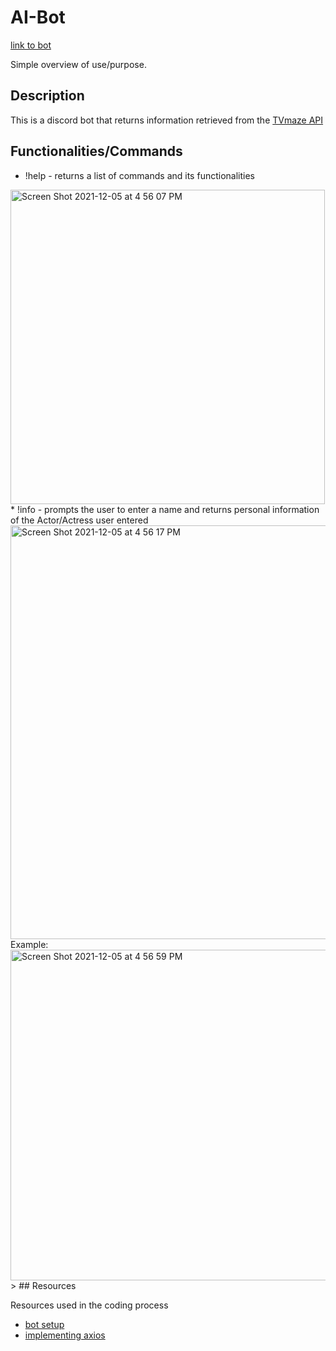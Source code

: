 # AI-Bot
[link to bot](https://discord.com/api/oauth2/authorize?client_id=911006634564796456&permissions=67584&scope=bot)

Simple overview of use/purpose.

## Description

This is a discord bot that returns information retrieved from the [TVmaze API](https://www.tvmaze.com/api)

## Functionalities/Commands
* !help - returns a list of commands and its functionalities
<img width="503" alt="Screen Shot 2021-12-05 at 4 56 07 PM" src="https://user-images.githubusercontent.com/44072717/144765475-81aae515-c823-42fa-a8a8-82ea4a3c9d99.png">
* !info - prompts the user to enter a name and returns personal information of the Actor/Actress user entered
<img width="662" alt="Screen Shot 2021-12-05 at 4 56 17 PM" src="https://user-images.githubusercontent.com/44072717/144765499-5562f331-166e-47e7-bdf2-0f11f76e1f72.png">
Example: 
<img width="529" alt="Screen Shot 2021-12-05 at 4 56 59 PM" src="https://user-images.githubusercontent.com/44072717/144765503-5bece726-3dbf-4f00-8aa6-5ba486f5f685.png">
>
## Resources

Resources used in the coding process
* [bot setup](https://buddy.works/tutorials/how-to-build-a-discord-bot-in-node-js-for-beginners)
* [implementing axios](https://www.youtube.com/watch?v=fQqkaQSc8dI)

